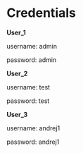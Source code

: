 # Credentials

**User_1**

username: admin

password: admin

**User_2**

username: test

password: test

**User_3**

username: andrej1

password: andrej1
